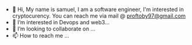 - 👋 Hi, My name is samuel, I am a software engineer, I'm interested in cryptocurency. You can reach me via mail @ proftoby97@gmail.com
- 👀 I’m interested in Devops and web3...
- 💞️ I’m looking to collaborate on ...
- 📫 How to reach me ...

<!---
profsam97/profsam97 is a ✨ special ✨ repository because its `README.md` (this file) appears on your GitHub profile.
You can click the Preview link to take a look at your changes.
--->
